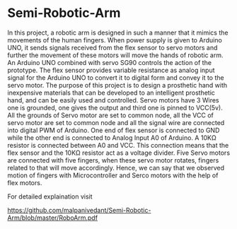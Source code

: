 # Semi-Robotic-Arm
In this project, a robotic arm is designed in such a manner that it mimics the movements of the human fingers. When power supply is given to Arduino UNO, it sends signals received from the flex sensor to servo motors and further the movement of these motors will move the hands of robotic arm. An Arduino UNO combined with servo SG90 controls the action of the prototype. The flex sensor provides variable resistance as analog input signal for the Arduino UNO to convert it to digital form and convey it to the servo motor. 
The purpose of this project is to design a prosthetic hand with inexpensive materials that can be developed to an intelligent prosthetic hand, and can be easily used and controlled. Servo motors have 3 Wires one is grounded, one gives the output and third one is pinned to VCC(5v). All the grounds of Servo motor are set to common node, all the VCC of servo motor are set to common node and all the signal wire are connected into digital PWM of Arduino. One end of flex sensor is connected to GND while the other end is connected to Analog Input A0 of Arduino. A 10KΩ resistor is connected between A0 and VCC. This connection means that the flex sensor and the 10KΩ resistor act as a voltage divider. Five Servo motors are connected with five fingers, when these servo motor rotates, fingers related to that will move accordingly. Hence, we can say that we observed motion of fingers with Microcontroller and Serco motors with the help of flex motors. 
 
 
 
 For detailed explaination visit
 
 https://github.com/malpanivedant/Semi-Robotic-Arm/blob/master/RoboArm.pdf
